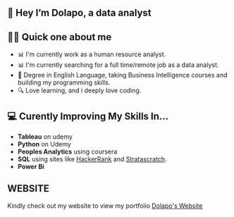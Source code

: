 ## 👋 Hey I’m Dolapo, a data analyst 

## 🙋‍♀️ Quick one about me
- 📊 I'm currently work as a human resource analyst.
- 📊 I'm currently searching for a full time/remote job as a data analyst. 
- 📐 Degree in English Language, taking Business Intelligence courses and building my programming skills. 
- 🔍 Love learning, and i deeply love coding.

## 💻 Curently Improving My Skills In...
- **Tableau** on udemy
- **Python** on Udemy
- **Peoples Analytics** using coursera
- **SQL** using sites like [HackerRank](https://www.hackerrank.com/) and [Stratascratch](https://www.stratascratch.com/). 
- **Power Bi** 

## WEBSITE
Kindly check out my website to view my portfolio [Dolapo's Website](https://dolapomimi.github.io/portfolio/)

